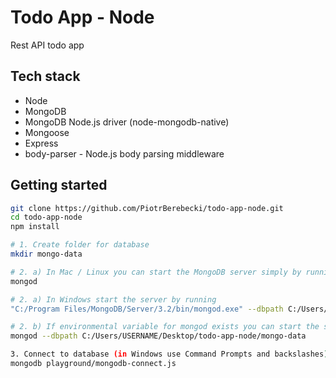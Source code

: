 # Todo App - Node

Rest API todo app

## Tech stack
* Node
* MongoDB
* MongoDB Node.js driver (node-mongodb-native)
* Mongoose
* Express
* body-parser - Node.js body parsing middleware

## Getting started

```sh
git clone https://github.com/PiotrBerebecki/todo-app-node.git
cd todo-app-node
npm install

# 1. Create folder for database
mkdir mongo-data

# 2. a) In Mac / Linux you can start the MongoDB server simply by running
mongod

# 2. a) In Windows start the server by running
"C:/Program Files/MongoDB/Server/3.2/bin/mongod.exe" --dbpath C:/Users/USERNAME/Desktop/todo-app-node/mongo-data

# 2. b) If environmental variable for mongod exists you can start the server by running
mongod --dbpath C:/Users/USERNAME/Desktop/todo-app-node/mongo-data

3. Connect to database (in Windows use Command Prompts and backslashes)
mongodb playground/mongodb-connect.js
```
